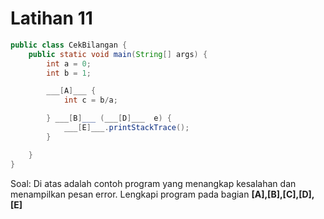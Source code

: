 # Latihan 11

```java
public class CekBilangan {
    public static void main(String[] args) {
        int a = 0;
        int b = 1;

        ___[A]___ {
            int c = b/a;

        } ___[B]___ (___[D]___  e) {
            ___[E]___.printStackTrace();
        }

    }
}
```
Soal: Di atas adalah contoh program yang menangkap kesalahan dan menampilkan pesan error. Lengkapi program pada bagian **[A],[B],[C],[D],[E]**


